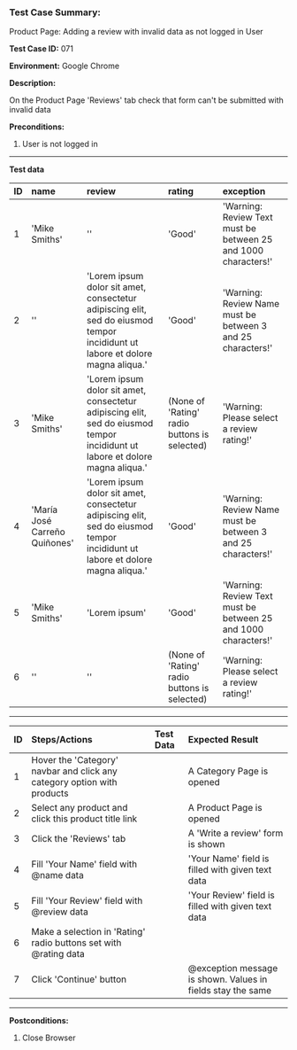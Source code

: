 
### Test Case Summary:

Product Page: Adding a review with invalid data as not logged in User

**Test Case ID:** 071

**Environment:** Google Chrome

**Description:**

On the Product Page 'Reviews' tab check that form can't be submitted with invalid data

**Preconditions:**
1. User is not logged in

---

**Test data**

|      ID       | name          |  review     | rating          | exception        |
| ------------- |:------------- | :---------  | :-------------- | :--------------  |
|       1       | 'Mike Smiths' |      ''     |      'Good'     | 'Warning: Review Text must be between 25 and 1000 characters!' |
|       2       | '' | 'Lorem ipsum dolor sit amet, consectetur adipiscing elit, sed do eiusmod tempor incididunt ut labore et dolore magna aliqua.' |  'Good' | 'Warning: Review Name must be between 3 and 25 characters!' |
|       3       | 'Mike Smiths' | 'Lorem ipsum dolor sit amet, consectetur adipiscing elit, sed do eiusmod tempor incididunt ut labore et dolore magna aliqua.' | (None of 'Rating' radio buttons is selected) | 'Warning: Please select a review rating!' |
|       4       | 'María José Carreño Quiñones' | 'Lorem ipsum dolor sit amet, consectetur adipiscing elit, sed do eiusmod tempor incididunt ut labore et dolore magna aliqua.' | 'Good' | 'Warning: Review Name must be between 3 and 25 characters!' |
|       5       | 'Mike Smiths' | 'Lorem ipsum' | 'Good' | 'Warning: Review Text must be between 25 and 1000 characters!' |
|       6       | '' | '' | (None of 'Rating' radio buttons is selected) | 'Warning: Please select a review rating!' |

---

|      ID       | Steps/Actions |  Test Data  | Expected Result |
| ------------- |:------------- | :---------  | :-------------- |
|       1       | Hover the 'Category' navbar and click any category option with products |             | A Category Page is opened |
|       2       | Select any product and click this product title link |             | A Product Page is opened |
|       3       | Click the 'Reviews' tab |             | A 'Write a review' form is shown |
|       4       | Fill 'Your Name' field with @name data |             | 'Your Name' field is filled with given text data |
|       5       | Fill 'Your Review' field with @review data |             | 'Your Review' field is filled with given text data |
|       6       | Make a selection in 'Rating' radio buttons set with @rating data |             |                 |
|       7       | Click 'Continue' button |             | @exception message is shown. Values in fields stay the same |

---

**Postconditions:**
1. Close Browser
